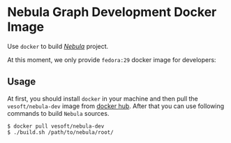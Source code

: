 # Nebula Graph Development Docker Image

Use `docker` to build [*Nebula*](https://github.com/vesoft-inc/nebula) project. 

At this moment, we only provide `fedora:29` docker image for developers:

## Usage

At first, you should install `docker` in your machine and then pull the `vesoft/nebula-dev` image from [docker hub](https://hub.docker.com/r/vesoft/nebula-dev). 
After that you can use following commands to build `Nebula` sources.

    $ docker pull vesoft/nebula-dev
    $ ./build.sh /path/to/nebula/root/

